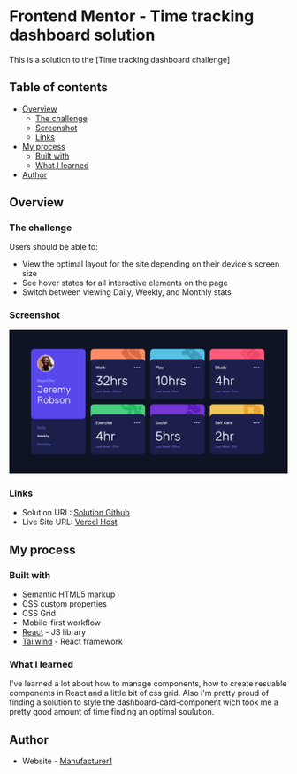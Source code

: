 # Frontend Mentor - Time tracking dashboard solution

This is a solution to the [Time tracking dashboard challenge]

## Table of contents

- [Overview](#overview)
  - [The challenge](#the-challenge)
  - [Screenshot](#screenshot)
  - [Links](#links)
- [My process](#my-process)
  - [Built with](#built-with)
  - [What I learned](#what-i-learned)
- [Author](#author)

## Overview

### The challenge

Users should be able to:

- View the optimal layout for the site depending on their device's screen size
- See hover states for all interactive elements on the page
- Switch between viewing Daily, Weekly, and Monthly stats

### Screenshot

![dashboard component screenshot](./screenshots/dashboard-component.png)

### Links

- Solution URL: [Solution Github](hhttps://github.com/Manufacturer1/time-tracking-dashboard-app)
- Live Site URL: [Vercel Host](https://time-tracking-dashboard-app-eta.vercel.app/)

## My process

### Built with

- Semantic HTML5 markup
- CSS custom properties
- CSS Grid
- Mobile-first workflow
- [React](https://reactjs.org/) - JS library
- [Tailwind](https://tailwindui.com/) - React framework

### What I learned

I've learned a lot about how to manage components, how to create resuable components in React and a little bit of css grid.
Also i'm pretty proud of finding a solution to style the dashboard-card-component wich took me a pretty good amount of time finding an optimal soulution.

## Author

- Website - [Manufacturer1](https://github.com/Manufacturer1/time-tracking-dashboard-app)
